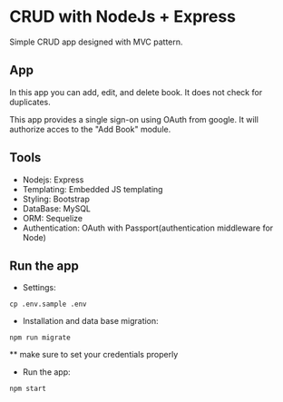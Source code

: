 # CRUD with NodeJs + Express

Simple CRUD app designed with MVC pattern.

## App

In this app you can add, edit, and delete book. It does not check for duplicates.

This app provides a single sign-on using OAuth from google. It will authorize acces to the "Add Book" module.

## Tools

- Nodejs: Express
- Templating: Embedded JS templating
- Styling: Bootstrap
- DataBase: MySQL
- ORM: Sequelize
- Authentication: OAuth with Passport(authentication middleware for Node)

## Run the app

- Settings:

`cp .env.sample .env`

- Installation and data base migration:

`npm run migrate`

\*\* make sure to set your credentials properly

- Run the app:

`npm start`
